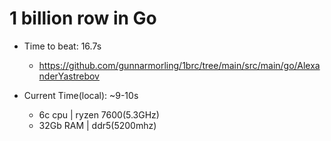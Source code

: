 # 1 billion row in Go
- Time to beat: 16.7s
    - https://github.com/gunnarmorling/1brc/tree/main/src/main/go/AlexanderYastrebov

- Current Time(local): ~9-10s
    - 6c cpu    | ryzen 7600(5.3GHz)
    - 32Gb RAM  | ddr5(5200mhz)
